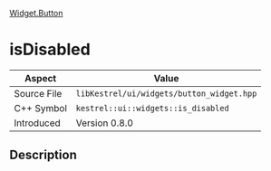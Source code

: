 [Widget.Button](index.md)
# isDisabled
| Aspect | Value |
| --- | --- |
| Source File | `libKestrel/ui/widgets/button_widget.hpp` |
| C++ Symbol | `kestrel::ui::widgets::is_disabled` |
| Introduced | Version 0.8.0 |
## Description

